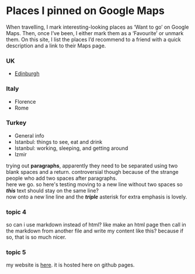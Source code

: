 # Places I pinned on Google Maps

When travelling, I mark interesting-looking places as ‘Want to go’ on Google Maps. Then, once I’ve been, I either mark them as a ‘Favourite’ or unmark them. On this site, I list the places I’d recommend to a friend with a quick description and a link to their Maps page.

### UK

- [Edinburgh](edinburgh.md)

### Italy

- Florence
- Rome

### Turkey

- General info
- Istanbul: things to see, eat and drink
- Istanbul: working, sleeping, and getting around
- Izmir

trying out **paragraphs**, apparently they need to be separated using two blank spaces and a return. controversial though because of the strange people who add two spaces after paragraphs.  
here we go. so here's testing moving to a new line without two spaces so
***this*** text should stay on the same line?  
now onto a new line line and the ***triple*** asterisk for extra emphasis is lovely.

### topic 4

so can i use markdown instead of html? like make an html page then call in the markdown from another file and write my content like this? because if so, that is so much nicer.

### topic 5

my website is [here](https://tombond.uk). it is hosted here on github pages.
